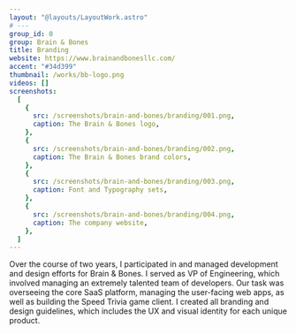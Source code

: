 ```yaml
---
layout: "@layouts/LayoutWork.astro"
# ---
group_id: 0
group: Brain & Bones
title: Branding
website: https://www.brainandbonesllc.com/
accent: "#34d399"
thumbnail: /works/bb-logo.png
videos: []
screenshots:
  [
    {
      src: /screenshots/brain-and-bones/branding/001.png,
      caption: The Brain & Bones logo,
    },
    {
      src: /screenshots/brain-and-bones/branding/002.png,
      caption: The Brain & Bones brand colors,
    },
    {
      src: /screenshots/brain-and-bones/branding/003.png,
      caption: Font and Typography sets,
    },
    {
      src: /screenshots/brain-and-bones/branding/004.png,
      caption: The company website,
    },
  ]
---
```


Over the course of two years, I participated in and managed development and design efforts for Brain & Bones. I served as VP of Engineering, which involved managing an extremely talented team of developers. Our task was overseeing the core SaaS platform, managing the user-facing web apps, as well as building the Speed Trivia game client. I created all branding and design guidelines, which includes the UX and visual identity for each unique product.
